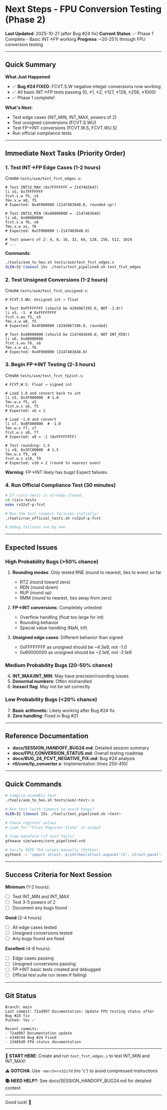# Next Steps - FPU Conversion Testing (Phase 2)

**Last Updated**: 2025-10-21 (after Bug #24 fix)
**Current Status**: ✅ Phase 1 Complete - Basic INT→FP working
**Progress**: ~20-25% through FPU conversion testing

---

## Quick Summary

**What Just Happened**:
- ✅ **Bug #24 FIXED**: FCVT.S.W negative integer conversions now working
- ✅ All basic INT→FP tests passing (0, ±1, ±2, ±127, ±128, ±256, ±1000)
- ✅ Phase 1 complete!

**What's Next**:
- Test edge cases (INT_MIN, INT_MAX, powers of 2)
- Test unsigned conversions (FCVT.S.WU)
- Test FP→INT conversions (FCVT.W.S, FCVT.WU.S)
- Run official compliance tests

---

## Immediate Next Tasks (Priority Order)

### 1. Test INT→FP Edge Cases (1-2 hours)

Create `tests/asm/test_fcvt_edges.s`:
```assembly
# Test INT32_MAX (0x7FFFFFFF = 2147483647)
li x5, 0x7FFFFFFF
fcvt.s.w f5, x5
fmv.x.w a0, f5
# Expected: 0x4F000000 (2147483648.0, rounded up!)

# Test INT32_MIN (0x80000000 = -2147483648)
li x6, 0x80000000
fcvt.s.w f6, x6
fmv.x.w a1, f6
# Expected: 0xCF000000 (-2147483648.0)

# Test powers of 2: 4, 8, 16, 32, 64, 128, 256, 512, 1024
# ...
```

**Commands**:
```bash
./tools/asm_to_hex.sh tests/asm/test_fcvt_edges.s
XLEN=32 timeout 15s ./tools/test_pipelined.sh test_fcvt_edges
```

### 2. Test Unsigned Conversions (1-2 hours)

Create `tests/asm/test_fcvt_unsigned.s`:
```assembly
# FCVT.S.WU: Unsigned int → float

# Test 0xFFFFFFFF (should be 4294967295.0, NOT -1.0!)
li x5, -1  # 0xFFFFFFFF
fcvt.s.wu f5, x5
fmv.x.w a0, f5
# Expected: 0x4F800000 (4294967296.0, rounded)

# Test 0x80000000 (should be 2147483648.0, NOT INT_MIN!)
li x6, 0x80000000
fcvt.s.wu f6, x6
fmv.x.w a1, f6
# Expected: 0x4F000000 (2147483648.0)
```

### 3. Begin FP→INT Testing (2-3 hours)

Create `tests/asm/test_fcvt_fp2int.s`:
```assembly
# FCVT.W.S: Float → signed int

# Load 1.0 and convert back to int
li x5, 0x3F800000  # 1.0
fmv.w.x f5, x5
fcvt.w.s x6, f5
# Expected: x6 = 1

# Load -1.0 and convert
li x7, 0xBF800000  # -1.0
fmv.w.x f7, x7
fcvt.w.s x8, f7
# Expected: x8 = -1 (0xFFFFFFFF)

# Test rounding: 1.5
li x9, 0x3FC00000  # 1.5
fmv.w.x f9, x9
fcvt.w.s x10, f9
# Expected: x10 = 2 (round to nearest even)
```

**Warning**: FP→INT likely has bugs! Expect failures.

### 4. Run Official Compliance Test (30 minutes)

```bash
# If riscv-tests is already cloned:
cd riscv-tests
make rv32uf-p-fcvt

# Run the test (expect failures initially)
./tools/run_official_tests.sh rv32uf-p-fcvt

# Debug failures one by one
```

---

## Expected Issues

### High Probability Bugs (>50% chance)

1. **Rounding modes**: Only tested RNE (round to nearest, ties to even) so far
   - RTZ (round toward zero)
   - RDN (round down)
   - RUP (round up)
   - RMM (round to nearest, ties away from zero)

2. **FP→INT conversions**: Completely untested
   - Overflow handling (float too large for int)
   - Rounding behavior
   - Special value handling (NaN, Inf)

3. **Unsigned edge cases**: Different behavior than signed
   - 0xFFFFFFFF as unsigned should be ~4.3e9, not -1.0
   - 0x80000000 as unsigned should be ~2.1e9, not -2.1e9

### Medium Probability Bugs (20-50% chance)

4. **INT_MAX/INT_MIN**: May have precision/rounding issues
5. **Denormal numbers**: Often mishandled
6. **Inexact flag**: May not be set correctly

### Low Probability Bugs (<20% chance)

7. **Basic arithmetic**: Likely working after Bug #24 fix
8. **Zero handling**: Fixed in Bug #21

---

## Reference Documentation

- **docs/SESSION_HANDOFF_BUG24.md**: Detailed session summary
- **docs/FPU_CONVERSION_STATUS.md**: Overall testing roadmap
- **docs/BUG_24_FCVT_NEGATIVE_FIX.md**: Bug #24 analysis
- **rtl/core/fp_converter.v**: Implementation (lines 250-410)

---

## Quick Commands

```bash
# Compile assembly test
./tools/asm_to_hex.sh tests/asm/<test>.s

# Run test (with timeout to avoid hangs)
XLEN=32 timeout 15s ./tools/test_pipelined.sh <test>

# Check register values
# Look for "Final Register State" in output

# View waveform (if test fails)
gtkwave sim/waves/core_pipelined.vcd

# Verify IEEE 754 values manually (Python)
python3 -c "import struct; print(hex(struct.unpack('>I', struct.pack('>f', -1.0))[0]))"
```

---

## Success Criteria for Next Session

**Minimum** (1-2 hours):
- [ ] Test INT_MIN and INT_MAX
- [ ] Test 3-5 powers of 2
- [ ] Document any bugs found

**Good** (2-4 hours):
- [ ] All edge cases tested
- [ ] Unsigned conversions tested
- [ ] Any bugs found are fixed

**Excellent** (4-6 hours):
- [ ] Edge cases passing
- [ ] Unsigned conversions passing
- [ ] FP→INT basic tests created and debugged
- [ ] Official test suite run (even if failing)

---

## Git Status

```
Branch: main
Last commit: 72ad997 Documentation: Update FPU testing status after Bug #24 fix
Pushed: Yes ✅

Recent commits:
- 72ad997 Documentation update
- e348c94 Bug #24 Fixed
- 13485d0 FPU status documentation
```

---

**🎯 START HERE**: Create and run `test_fcvt_edges.s` to test INT_MIN and INT_MAX!

**⚠️ GOTCHA**: Use `-march=rv32ifd` (no 'c') to avoid compressed instructions

**📚 NEED HELP?**: See docs/SESSION_HANDOFF_BUG24.md for detailed context

---

Good luck! 🚀
